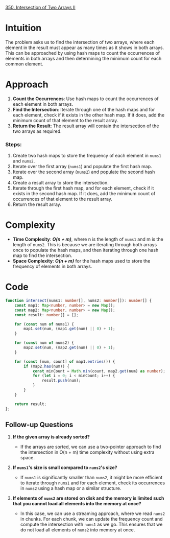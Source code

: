 [350. Intersection of Two Arrays II](https://leetcode.com/problems/intersection-of-two-arrays-ii/)

# Intuition

The problem asks us to find the intersection of two arrays, where each element in the result must appear as many times as it shows in both arrays. This can be approached by using hash maps to count the occurrences of elements in both arrays and then determining the minimum count for each common element.

# Approach

1. **Count the Occurrences**: Use hash maps to count the occurrences of each element in both arrays.
2. **Find the Intersection**: Iterate through one of the hash maps and for each element, check if it exists in the other hash map. If it does, add the minimum count of that element to the result array.
3. **Return the Result**: The result array will contain the intersection of the two arrays as required.

### Steps:
1. Create two hash maps to store the frequency of each element in `nums1` and `nums2`.
2. Iterate over the first array (`nums1`) and populate the first hash map.
3. Iterate over the second array (`nums2`) and populate the second hash map.
4. Create a result array to store the intersection.
5. Iterate through the first hash map, and for each element, check if it exists in the second hash map. If it does, add the minimum count of occurrences of that element to the result array.
6. Return the result array.

# Complexity

- **Time Complexity**: ***O(n + m)***, where n is the length of `nums1` and m is the length of `nums2`. This is because we are iterating through both arrays once to populate the hash maps, and then iterating through one hash map to find the intersection.
- **Space Complexity**: ***O(n + m)*** for the hash maps used to store the frequency of elements in both arrays.

# Code

```typescript
function intersect(nums1: number[], nums2: number[]): number[] {
    const map1: Map<number, number> = new Map();
    const map2: Map<number, number> = new Map();
    const result: number[] = [];

    for (const num of nums1) {
        map1.set(num, (map1.get(num) || 0) + 1);
    }

    for (const num of nums2) {
        map2.set(num, (map2.get(num) || 0) + 1);
    }

    for (const [num, count] of map1.entries()) {
        if (map2.has(num)) {
            const minCount = Math.min(count, map2.get(num) as number);
            for (let i = 0; i < minCount; i++) {
                result.push(num);
            }
        }
    }

    return result;
};

```

## Follow-up Questions

1. **If the given array is already sorted?**
   - If the arrays are sorted, we can use a two-pointer approach to find the intersection in O(n + m) time complexity without using extra space.

2. **If `nums1`'s size is small compared to `nums2`'s size?**
   - If `nums1` is significantly smaller than `nums2`, it might be more efficient to iterate through `nums1` and for each element, check its occurrences in `nums2` using a hash map or a similar structure.

3. **If elements of `nums2` are stored on disk and the memory is limited such that you cannot load all elements into the memory at once?**
   - In this case, we can use a streaming approach, where we read `nums2` in chunks. For each chunk, we can update the frequency count and compute the intersection with `nums1` as we go. This ensures that we do not load all elements of `nums2` into memory at once.